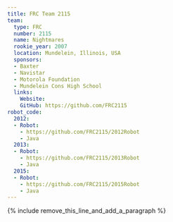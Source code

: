 ```yaml
---
title: FRC Team 2115
team:
  type: FRC
  number: 2115
  name: Nightmares
  rookie_year: 2007
  location: Mundelein, Illinois, USA
  sponsors:
  - Baxter
  - Navistar
  - Motorola Foundation
  - Mundelein Cons High School
  links:
    Website:
    GitHub: https://github.com/FRC2115
robot_code:
  2012:
  - Robot:
    - https://github.com/FRC2115/2012Robot
    - Java
  2013:
  - Robot:
    - https://github.com/FRC2115/2013Robot
    - Java
  2015:
  - Robot:
    - https://github.com/FRC2115/2015Robot
    - Java
---
```


{% include remove_this_line_and_add_a_paragraph %}